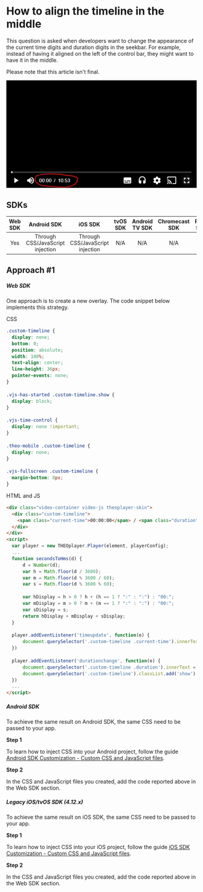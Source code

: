 # How to align the timeline in the middle

This question is asked when developers want to change the appearance of the current time digits and duration digits in the seekbar. For example, instead of having it aligned on the left of the control bar, they might want to have it in the middle.

Please note that this article isn't final.

![Align timeline middle](../../../../theoplayer/assets/img/align-timeline-middle.png "Align timeline middle")

## SDKs

| Web SDK |           Android SDK            |             iOS SDK              | tvOS SDK | Android TV SDK | Chromecast SDK | Roku SDK |
| :-----: | :------------------------------: | :------------------------------: | :------: | :------------: | :------------: | :------: |
|   Yes   | Through CSS/JavaScript injection | Through CSS/JavaScript injection |   N/A    |      N/A       |      N/A       |   N/A    |

## Approach #1

##### Web SDK

One approach is to create a new overlay. The code snippet below implements this strategy.

CSS

```css
.custom-timeline {
  display: none;
  bottom: 0;
  position: absolute;
  width: 100%;
  text-align: center;
  line-height: 36px;
  pointer-events: none;
}

.vjs-has-started .custom-timeline.show {
  display: block;
}

.vjs-time-control {
  display: none !important;
}

.theo-mobile .custom-timeline {
  display: none;
}

.vjs-fullscreen .custom-timeline {
  margin-bottom: 8px;
}
```

HTML and JS

```html
<div class="video-container video-js theoplayer-skin">
  <div class="custom-timeline">
    <span class="current-time">00:00:00</span> / <span class="duration"></span>
  </div>
</div>
<script>
  var player = new THEOplayer.Player(element, playerConfig);
  ...
  function secondsToHms(d) {
      d = Number(d);
      var h = Math.floor(d / 3600);
      var m = Math.floor(d % 3600 / 60);
      var s = Math.floor(d % 3600 % 60);

      var hDisplay = h > 0 ? h + (h == 1 ? ":" : ":") : "00:";
      var mDisplay = m > 0 ? m + (m == 1 ? ":" : ":") : "00:";
      var sDisplay = s;
      return hDisplay + mDisplay + sDisplay;
  }

  player.addEventListener('timeupdate', function(e) {
      document.querySelector('.custom-timeline .current-time').innerText = secondsToHms(Math.floor(e.currentTime));
  })

  player.addEventListener('durationchange', function(e) {
      document.querySelector('.custom-timeline .duration').innerText = secondsToHms(Math.floor(e.duration));
      document.querySelector('.custom-timeline').classList.add('show');
  })
  ...
</script>
```

##### Android SDK

To achieve the same result on Android SDK, the same CSS need to be passed to your app.

**Step 1**

To learn how to inject CSS into your Android project, follow the guide [Android SDK Customization - Custom CSS and JavaScript files](../../../theoplayer_versioned_docs/version-v4/faq/01-how-to-add-css-or-javascript-files-to-android-ios.md).

**Step 2**

In the CSS and JavaScript files you created, add the code reported above in the Web SDK section.

##### Legacy iOS/tvOS SDK (4.12.x)

To achieve the same result on iOS SDK, the same CSS need to be passed to your app.

**Step 1**

To learn how to inject CSS into your iOS project, follow the guide [iOS SDK Customization - Custom CSS and JavaScript files](../../../theoplayer_versioned_docs/version-v4/faq/01-how-to-add-css-or-javascript-files-to-android-ios.md).

**Step 2**

In the CSS and JavaScript files you created, add the code reported above in the Web SDK section.
